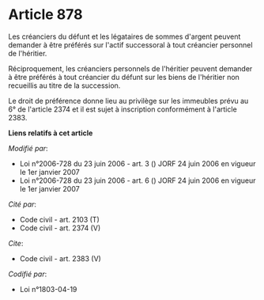 # Article 878

Les créanciers du défunt et les légataires de sommes d'argent peuvent demander à être préférés sur l'actif successoral à tout
créancier personnel de l'héritier. 

Réciproquement, les créanciers personnels de l'héritier peuvent demander à être préférés à tout créancier du défunt sur les
biens de l'héritier non recueillis au titre de la succession. 

Le droit de préférence donne lieu au privilège sur les immeubles prévu au 6° de l'article 2374 et il est sujet à inscription
conformément à l'article 2383.

**Liens relatifs à cet article**

_Modifié par_:

  - Loi n°2006-728 du 23 juin 2006 - art. 3 () JORF 24 juin 2006 en vigueur le 1er janvier 2007
  - Loi n°2006-728 du 23 juin 2006 - art. 6 () JORF 24 juin 2006 en vigueur le 1er janvier 2007

_Cité par_:

  - Code civil - art. 2103 (T)
  - Code civil - art. 2374 (V)

_Cite_:

  - Code civil - art. 2383 (V)

_Codifié par_:

  - Loi n°1803-04-19
